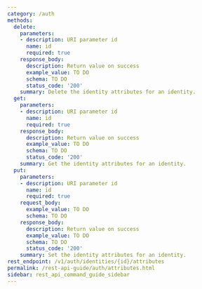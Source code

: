 ```yaml
---
category: /auth
methods:
  delete:
    parameters:
    - description: URI parameter id
      name: id
      required: true
    response_body:
      description: Return value on success
      example_value: TO DO
      schema: TO DO
      status_code: '200'
    summary: Delete the identity attributes for an identity.
  get:
    parameters:
    - description: URI parameter id
      name: id
      required: true
    response_body:
      description: Return value on success
      example_value: TO DO
      schema: TO DO
      status_code: '200'
    summary: Get the identity attributes for an identity.
  put:
    parameters:
    - description: URI parameter id
      name: id
      required: true
    request_body:
      example_value: TO DO
      schema: TO DO
    response_body:
      description: Return value on success
      example_value: TO DO
      schema: TO DO
      status_code: '200'
    summary: Set the identity attributes for an identity.
rest_endpoint: /v1/auth/identities/{id}/attributes
permalink: /rest-api-guide/auth/attributes.html
sidebar: rest_api_command_guide_sidebar
---
```

